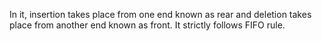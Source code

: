 In it, insertion takes place from one end known as rear and deletion takes place from another end known as front. It strictly follows FIFO rule.

